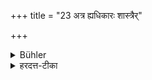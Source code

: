 +++
title = "23 अत्र ह्यधिकारः शास्त्रैर्"

+++

<details><summary>Bühler</summary>

23. For at that (time a child) according to the rules of the Veda obtains the right (to perform the various religious ceremonies).
</details>

<details><summary>हरदत्त-टीका</summary>

## सूत्रम्
अत्र ह्यधिकारश्शास्त्रैर्भवति ॥ २३ ॥  
### प्रस्तावः
अत्रोपपत्तिः—  
### टिप्पनी
हि यस्मादत्रोपनयने सति विधिनिषेधशास्त्रैरधिकारो भवति ॥२३॥
</details>
